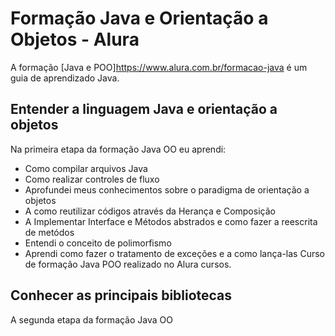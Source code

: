 # Formação Java e Orientação a Objetos - Alura

A formação [Java e POO]<https://www.alura.com.br/formacao-java> é um guia de aprendizado Java.

## Entender a linguagem Java e orientação a objetos

Na primeira etapa da formação Java OO eu aprendi:

* Como compilar arquivos Java
* Como realizar controles de fluxo
* Aprofundei meus conhecimentos sobre o paradigma de orientação a objetos 
* A como reutilizar códigos através da Herança e Composição
* A Implementar Interface e Métodos abstrados e como fazer a reescrita de metódos
* Entendi o conceito de polimorfismo 
* Aprendi como fazer o tratamento de exceções e a como lança-las
Curso de formação Java POO realizado no Alura cursos.


## Conhecer as principais bibliotecas

A segunda etapa da formação Java OO